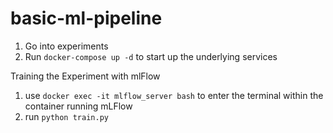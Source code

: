 # basic-ml-pipeline


1. Go into experiments
2. Run `docker-compose up -d` to start up the underlying services

Training the Experiment with mlFlow

1. use `docker exec -it mlflow_server bash` to enter the terminal within the container running mLFlow 
2. run `python train.py`


